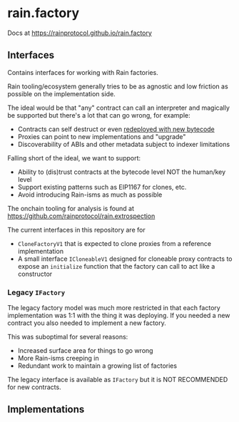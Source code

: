 # rain.factory

Docs at https://rainprotocol.github.io/rain.factory

## Interfaces

Contains interfaces for working with Rain factories.

Rain tooling/ecosystem generally tries to be as agnostic and low friction as
possible on the implementation side.

The ideal would be that "any" contract can call an interpreter and magically be
supported but there's a lot that can go wrong, for example:

- Contracts can self destruct or even [redeployed with new bytecode](https://0age.medium.com/the-promise-and-the-peril-of-metamorphic-contracts-9eb8b8413c5e)
- Proxies can point to new implementations and "upgrade"
- Discoverability of ABIs and other metadata subject to indexer limitations

Falling short of the ideal, we want to support:

- Ability to (dis)trust contracts at the bytecode level NOT the human/key level
- Support existing patterns such as EIP1167 for clones, etc.
- Avoid introducing Rain-isms as much as possible

The onchain tooling for analysis is found at https://github.com/rainprotocol/rain.extrospection

The current interfaces in this repository are for

- `CloneFactoryV1` that is expected to clone proxies from a reference
  implementation
- A small interface `ICloneableV1` designed for cloneable proxy contracts to
  expose an `initialize` function that the factory can call to act like a
  constructor

### Legacy `IFactory`

The legacy factory model was much more restricted in that each factory
implementation was 1:1 with the thing it was deploying. If you needed a new
contract you also needed to implement a new factory.

This was suboptimal for several reasons:

- Increased surface area for things to go wrong
- More Rain-isms creeping in
- Redundant work to maintain a growing list of factories

The legacy interface is available as `IFactory` but it is NOT RECOMMENDED for
new contracts.

## Implementations
